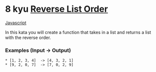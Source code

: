 # 8 kyu [Reverse List Order](https://www.codewars.com/kata/53da6d8d112bd1a0dc00008b)

<!-- START LANGUAGE_LINKS -->

[Javascript](./javascript.js)

<!-- END LANGUAGE_LINKS -->

In this kata you will create a function that takes in a list and returns a list with the reverse order.

### Examples (Input -> Output)

```
* [1, 2, 3, 4]  -> [4, 3, 2, 1]
* [9, 2, 0, 7]  -> [7, 0, 2, 9]
```